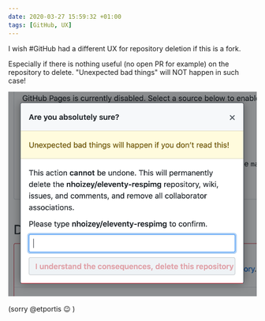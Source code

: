 ```yaml
---
date: 2020-03-27 15:59:32 +01:00
tags: [GitHub, UX]
---
```


I wish #GitHub had a different UX for repository deletion if this is a fork.

Especially if there is nothing useful (no open PR for example) on the repository to delete. "Unexpected bad things" will NOT happen in such case!

![The UI for repository deletion on GitHub](github-repository-delete.png)

(sorry @etportis 😉 )
